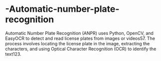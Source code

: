 # -Automatic-number-plate-recognition
Automatic Number Plate Recognition (ANPR) uses Python, OpenCV, and EasyOCR to detect and read license plates from images or videos57. The process involves locating the license plate in the image, extracting the characters, and using Optical Character Recognition (OCR) to identify the text123.
